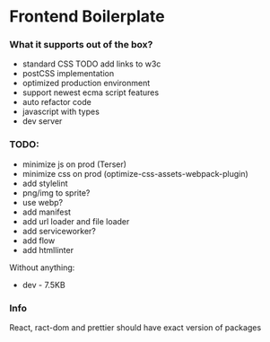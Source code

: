 # Frontend Boilerplate

### What it supports out of the box?
- standard CSS TODO add links to w3c
- postCSS implementation
- optimized production environment
- support newest ecma script features
- auto refactor code
- javascript with types
- dev server

### TODO:
- minimize js on prod (Terser)
- minimize css on prod (optimize-css-assets-webpack-plugin)
- add stylelint
- png/img to sprite?
- use webp?
- add manifest
- add url loader and file loader
- add serviceworker?
- add flow
- add htmllinter

Without anything:
- dev - 7.5KB

### Info
React, ract-dom and prettier should have exact version of packages